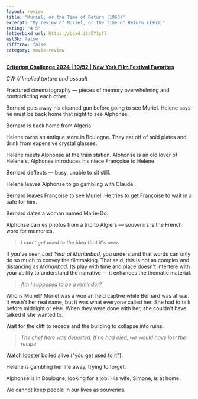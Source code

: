 ```yaml
---
layout: review
title: "Muriel, or the Time of Return (1963)"
excerpt: "My review of Muriel, or the Time of Return (1963)"
rating: "4.5"
letterboxd_url: https://boxd.it/5Y1sfl
mst3k: false
rifftrax: false
category: movie-review
---
```


<b><a href="https://boxd.it/qWjuA/detail" title="Criterion Challenge 2024 | 10/52 | New York Film Festival Favorites" target="_blank" rel="noopener">Criterion Challenge 2024 | 10/52 | New York Film Festival Favorites</a></b>

<i>CW // Implied torture and assault</i>

Fractured cinematography — pieces of memory overwhelming and contradicting each other.

Bernard puts away his cleaned gun before going to see Muriel. Helene says he must be back home that night to see Alphonse.

Bernard is back home from Algeria.

Helene owns an antique store in Boulogne. They eat off of sold plates and drink from expensive crystal glasses.

Helene meets Alphonse at the train station. Alphonse is an old lover of Helene's. Alphonse introduces his niece Françoise to Helene.

Bernard deflects — busy, unable to sit still.

Helene leaves Alphonse to go gambling with Claude.

Bernard leaves Françoise to see Muriel. He tries to get Françoise to wait in a cafe for him.

Bernard dates a woman named Marie-Do.

Alphonse carries photos from a trip to Algiers — souvenirs is the French word for memories.

<blockquote><i>I can't get used to the idea that it's over.</i></blockquote>
If you've seen <i>Last Year at Marianbad</i>, you understand that words can only do so much to convey the filmmaking. That said, this is not as complex and distancing as <i>Marianbad</i>. Its play with time and place doesn't interfere with your ability to understand the narrative — it enhances the thematic material.

<blockquote><i>Am I supposed to be a reminder?</i></blockquote>
Who is Muriel? Muriel was a woman held captive while Bernard was at war. It wasn't her real name, but it was what everyone called her. She had to talk before midnight or else. When they were done with her, she couldn't have talked if she wanted to.

Wait for the cliff to recede and the building to collapse into ruins.

<blockquote><i>The chef here was deported. If he had died, we would have lost the recipe</i></blockquote>
Watch lobster boiled alive ("you get used to it").

Helene is gambling her life away, trying to forget.

Alphonse is in Boulogne, looking for a job. His wife, Simone, is at home.

We cannot keep people in our lives as souvenirs.
